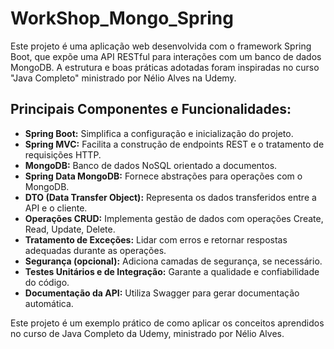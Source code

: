 # WorkShop_Mongo_Spring

Este projeto é uma aplicação web desenvolvida com o framework Spring Boot, que expõe uma API RESTful para interações com um banco de dados MongoDB. A estrutura e boas práticas adotadas foram inspiradas no curso "Java Completo" ministrado por Nélio Alves na Udemy.

## Principais Componentes e Funcionalidades:

- **Spring Boot:** Simplifica a configuração e inicialização do projeto.
- **Spring MVC:** Facilita a construção de endpoints REST e o tratamento de requisições HTTP.
- **MongoDB:** Banco de dados NoSQL orientado a documentos.
- **Spring Data MongoDB:** Fornece abstrações para operações com o MongoDB.
- **DTO (Data Transfer Object):** Representa os dados transferidos entre a API e o cliente.
- **Operações CRUD:** Implementa gestão de dados com operações Create, Read, Update, Delete.
- **Tratamento de Exceções:** Lidar com erros e retornar respostas adequadas durante as operações.
- **Segurança (opcional):** Adiciona camadas de segurança, se necessário.
- **Testes Unitários e de Integração:** Garante a qualidade e confiabilidade do código.
- **Documentação da API:** Utiliza Swagger para gerar documentação automática.

Este projeto é um exemplo prático de como aplicar os conceitos aprendidos no curso de Java Completo da Udemy, ministrado por Nélio Alves.
